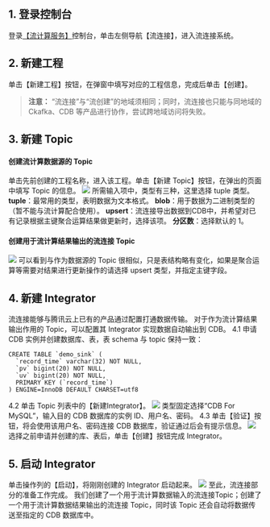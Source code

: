 ## 1. 登录控制台
登录[【流计算服务】](https://console.cloud.tencent.com/connector)控制台，单击左侧导航【流连接】，进入流连接系统。
## 2. 新建工程
单击【新建工程】按钮，在弹窗中填写对应的工程信息，完成后单击【创建】。
>**注意：**
>“流连接”与“流创建”的地域须相同；同时，流连接也只能与同地域的 Ckafka、CDB 等产品进行协作，尝试跨地域访问将失败。

## 3. 新建 Topic
#### 创建流计算数据源的 Topic
单击先前创建的工程名称，进入该工程。单击【新建 Topic】按钮，在弹出的页面中填写 Topic 的信息。
![](https://main.qcloudimg.com/raw/1885e35ba189a46e0cd7d14176a16ccd.png)
所需输入项中，类型有三种，这里选择 tuple 类型。
**tuple**：最常用的类型，表明数据为文本格式。
**blob**：用于数据为二进制类型的 （暂不能与流计算配合使用）。
**upsert**：流连接导出数据到CDB中，并希望对已有记录根据主键聚合运算结果做更新时，选择该项。
**分区数**：选择默认的 1。

#### 创建用于流计算结果输出的流连接 Topic
![](https://main.qcloudimg.com/raw/bc9513af3090213149715ee662c8729f.png)
可以看到与作为数据源的 Topic 很相似，只是表结构略有变化，如果是聚合运算等需要对结果进行更新操作的请选择 upsert 类型，并指定主键字段。

## 4. 新建 Integrator
流连接能够与腾讯云上已有的产品通过配置打通数据传输。 对于作为流计算结果输出作用的 Topic，可以配置其 Integrator 实现数据自动输出到 CDB。
4.1 申请 CDB 实例并创建数据库、表，表 schema 与 topic 保持一致：
```
CREATE TABLE `demo_sink` (
  `record_time` varchar(32) NOT NULL,
  `pv` bigint(20) NOT NULL,
  `uv` bigint(20) NOT NULL,
  PRIMARY KEY (`record_time`)
) ENGINE=InnoDB DEFAULT CHARSET=utf8
```
4.2 单击 Topic 列表中的【新建Integrator】。
![](https://main.qcloudimg.com/raw/d698554a92e8c48acdcd20e8490dab30.png)
类型固定选择“CDB For MySQL”，输入目的 CDB 数据库的实例 ID、用户名、密码。
4.3 单击【验证】按钮，将会使用该用户名、密码连接 CDB 数据库，验证通过后会有提示信息。
![](https://main.qcloudimg.com/raw/355b7a4e535f3f25e6ab02f9762c79fd.png)
选择之前申请并创建的库、表后，单击【创建】按钮完成 Integrator。

## 5. 启动 Integrator
单击操作列的【启动】，将刚刚创建的 Integrator 启动起来。
![](https://main.qcloudimg.com/raw/b02e3579600bc1f674d285674c162edf.png)
至此，流连接部分的准备工作完成。 我们创建了一个用于流计算数据输入的流连接Topic；创建了一个用于流计算数据结果输出的流连接 Topic，同时该 Topic 还会自动将数据传送至指定的 CDB 数据库中。








